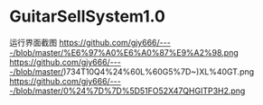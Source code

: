 # GuitarSellSystem1.0
运行界面截图
https://github.com/gjy666/----/blob/master/%E6%97%A0%E6%A0%87%E9%A2%98.png
https://github.com/gjy666/----/blob/master/)734T10Q4%24%60L%60G5%7D~)XL%40GT.png
https://github.com/gjy666/----/blob/master/0%24%7D%7D%5D51FO52X47QHGITP3H2.png

